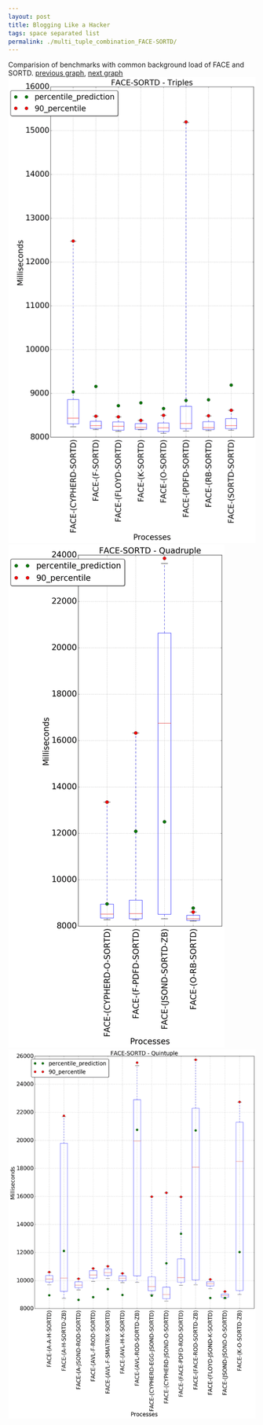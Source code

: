 ```yaml
---
layout: post
title: Blogging Like a Hacker
tags: space separated list
permalink: ./multi_tuple_combination_FACE-SORTD/
---
```


Comparision of benchmarks with common background load of FACE and SORTD.
[previous graph](./multi_tuple_combination_FACE-SMATRIX/), [next graph](./multi_tuple_combination_FACE-ZB/)
<img src="./images/triple/FACE/FACE-SORTD_box.png" alt="graph figure"><img src="./images/quadruple/FACE/FACE-SORTD_box.png" alt="graph figure"><img src="./images/quintuple/FACE/FACE-SORTD_box.png" alt="graph figure">